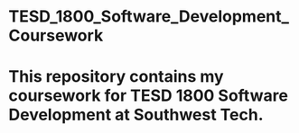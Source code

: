 # TESD_1800_Software_Development_Coursework
# This repository contains my coursework for TESD 1800 Software Development at Southwest Tech.
